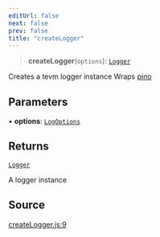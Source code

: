 ```yaml
---
editUrl: false
next: false
prev: false
title: "createLogger"
---
```


> **createLogger**(`options`): [`Logger`](/reference/tevm/logger/type-aliases/logger/)

Creates a tevm logger instance
Wraps [pino](https://github.com/pinojs/pino/blob/master/docs/api.md)

## Parameters

• **options**: [`LogOptions`](/reference/tevm/logger/type-aliases/logoptions/)

## Returns

[`Logger`](/reference/tevm/logger/type-aliases/logger/)

A logger instance

## Source

[createLogger.js:9](https://github.com/evmts/tevm-monorepo/blob/main/packages/logger/src/createLogger.js#L9)
